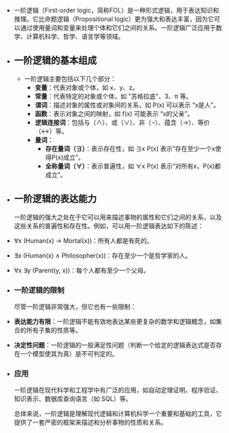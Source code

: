 - 一阶逻辑（First-order logic，简称FOL）是一种形式逻辑，用于表达知识和推理。它比命题逻辑（Propositional logic）更为强大和表达丰富，因为它可以通过使用量词和变量来处理个体和它们之间的关系。一阶逻辑广泛应用于数学、计算机科学、哲学、语言学等领域。
- ## **一阶逻辑的基本组成**
	- 一阶逻辑主要包括以下几个部分：
		- **变量**：代表对象或个体，如 x、y、z。
		- **常量**：代表特定的对象或个体，如 "苏格拉底"、3、π 等。
		- **谓词**：描述对象的属性或对象间的关系，如 P(x) 可以表示 “x是人”。
		- **函数**：表示对象之间的映射，如 f(x) 可能表示 “x的父亲”。
		- **逻辑连接词**：包括与（∧）、或（∨）、非（¬）、蕴含（→）、等价（↔）等。
		- **量词**：
			- **存在量词（∃）**：表示存在性，如 ∃x P(x) 表示“存在至少一个x使得P(x)成立”。
			- **全称量词（∀）**：表示普遍性，如 ∀x P(x) 表示“对所有x，P(x)都成立”。
- ## 一阶逻辑的表达能力
  
  一阶逻辑的强大之处在于它可以用来描述事物的属性和它们之间的关系，以及这些关系的普遍性和存在性。例如，可以用一阶逻辑表达如下的陈述：
- ∀x (Human(x) → Mortal(x))：所有人都是有死的。
- ∃x (Human(x) ∧ Philosopher(x))：存在至少一个是哲学家的人。
- ∀x ∃y (Parent(y, x))：每个人都有至少一个父母。
- ### 一阶逻辑的限制
  
  尽管一阶逻辑非常强大，但它也有一些限制：
- **表达能力有限**：一阶逻辑不能有效地表达某些更复杂的数学和逻辑概念，如集合的所有子集的性质等。
- **决定性问题**：一阶逻辑的一般满足性问题（判断一个给定的逻辑表达式是否存在一个模型使其为真）是不可判定的。
- ### 应用
  
  一阶逻辑在现代科学和工程学中有广泛的应用，如自动定理证明、程序验证、知识表示、数据库查询语言（如 SQL）等。
  
  总体来说，一阶逻辑是理解现代逻辑和计算机科学一个重要和基础的工具，它提供了一套严密的框架来描述和分析事物的性质和关系。
